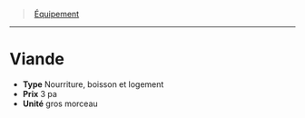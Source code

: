 ﻿---
!Equipment
Type: Nourriture, boisson et logement
Price: 3 pa
Unity: gros morceau
Id: equipment_hd.md#viande
ParentLink: equipment_hd.md#Équipement
Name: Viande
ParentName: Équipement
NameLevel: 1
Attributes: {}
---
> [Équipement](hd_equipment.md)

---

# Viande

- **Type** Nourriture, boisson et logement
- **Prix** 3 pa
- **Unité** gros morceau


